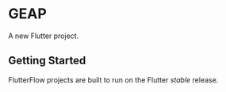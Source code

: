 # GEAP

A new Flutter project.

## Getting Started

FlutterFlow projects are built to run on the Flutter _stable_ release.
